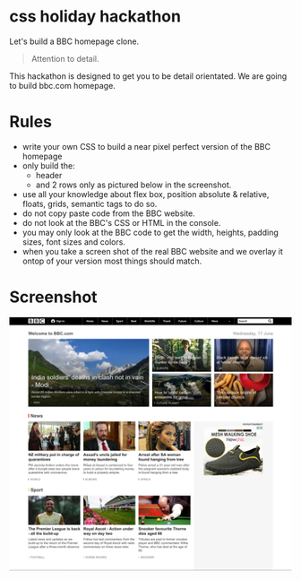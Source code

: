 # css holiday hackathon

Let's build a BBC homepage clone.

> Attention to detail.

This hackathon is designed to get you to be detail orientated. We are going to build bbc.com homepage.

# Rules

- write your own CSS to build a near pixel perfect version of the BBC homepage
- only build the:
     - header
     - and 2 rows only as pictured below in the screenshot.
- use all your knowledge about flex box, position absolute & relative, floats, grids, semantic tags to do so.
- do not copy paste code from the BBC website.
- do not look at the BBC's CSS or HTML in the console.
- you may only look at the BBC code to get the width, heights, padding sizes, font sizes and colors.
- when you take a screen shot of the real BBC website and we overlay it ontop of your version most things should match.

# Screenshot

![bbc](./img/css-hackathon.jpg)
